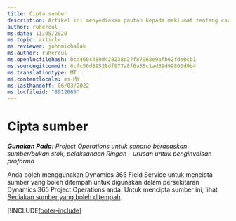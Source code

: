 ```yaml
---
title: Cipta sumber
description: Artikel ini menyediakan pautan kepada maklumat tentang cara membuat sumber yang boleh ditempah.
author: ruhercul
ms.date: 11/05/2020
ms.topic: article
ms.reviewer: johnmichalak
ms.author: ruhercul
ms.openlocfilehash: bcd460c489d428238d27f87968e9afb62fde0cb1
ms.sourcegitcommit: 6cfc50d89528df977a8f6a55c1ad39d99800d9b4
ms.translationtype: MT
ms.contentlocale: ms-MY
ms.lasthandoff: 06/03/2022
ms.locfileid: "8912665"
---
```

# <a name="create-resources"></a>Cipta sumber

_**Gunakan Pada:** Project Operations untuk senario berasaskan sumber/bukan stok, pelaksanaan Ringan - urusan untuk penginvoisan proforma_

Anda boleh menggunakan Dynamics 365 Field Service untuk mencipta sumber yang boleh ditempah untuk digunakan dalam persekitaran Dynamics 365 Project Operations anda. Untuk mencipta sumber ini, lihat [Sediakan sumber yang boleh ditempah](/dynamics365/field-service/set-up-bookable-resources).


[!INCLUDE[footer-include](../includes/footer-banner.md)]